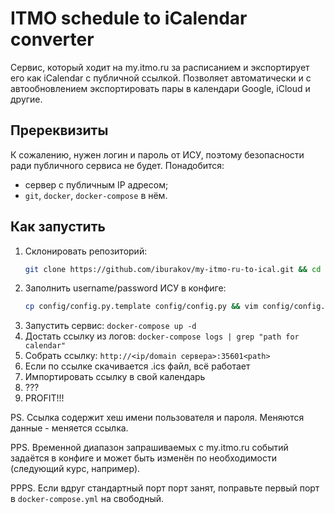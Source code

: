 # ITMO schedule to iCalendar converter

Сервис, который ходит на my.itmo.ru за расписанием и экспортирует его как iCalendar с публичной ссылкой. Позволяет автоматически и с автообновлением экспортировать пары в календари Google, iCloud и другие.

## Пререквизиты

К сожалению, нужен логин и пароль от ИСУ, поэтому безопасности ради публичного сервиса не будет.
Понадобится:

- сервер с публичным IP адресом;
- `git`, `docker`, `docker-compose` в нём.

## Как запустить
1. 	Склонировать репозиторий:
	```bash
	git clone https://github.com/iburakov/my-itmo-ru-to-ical.git && cd my-itmo-ru-to-ical
	```
1. Заполнить username/password ИСУ в конфиге:
	```bash
	cp config/config.py.template config/config.py && vim config/config.py
	```
1. Запустить сервис: `docker-compose up -d`
1. Достать ссылку из логов: `docker-compose logs | grep "path for calendar"`
1. Собрать ссылку: `http://<ip/domain сервера>:35601<path>`
1. Если по ссылке скачивается .ics файл, всё работает
1. Импортировать ссылку в свой календарь
1. ???
1. PROFIT!!!

PS. Ссылка содержит хеш имени пользователя и пароля. Меняются данные - меняется ссылка.

PPS. Временной диапазон запрашиваемых с my.itmo.ru событий задаётся в конфиге и может быть изменён по необходимости (следующий курс, например).

PPPS. Если вдруг стандартный порт порт занят, поправьте первый порт в `docker-compose.yml` на свободный.
